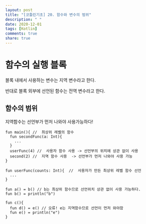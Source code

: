 ```yaml
---
layout: post
title: "[코틀린기초] 20. 함수와 변수의 범위"
description: " "
date: 2020-12-01
tags: [Kotlin]
comments: true
share: true
---  
```



# 함수의 실행 블록
  
  블록 내에서 사용하는 변수는 지역 변수라고 한다.
  
  반대로 블록 외부에 선언된 함수는 전역 변수라고 한다.
  
  
## 함수의 범위
  
  지역함수는 선언부가 먼저 나와야 사용가능하다!
  
  ```
  fun main(){ //  최상위 레벨의 함수
    fun secondFunc(a: Int){
      ...
    }
    userFunc(4) //  사용자 함수 사용 -> 선언부의 위치에 상관 없이 사용
    second(2) //  지역 함수 사용  -> 선언부가 먼저 나와야 사용 가능
  }
  
  fun userFunc(counts: Int){  //  사용자가 만든 최상위 레벨 함수 선언
    ...
  }
  ```
  
  ```
  fun a() = b() // b는 최상위 함수므로 선언위치 상관 없이 사용 가능하다.
  fun b() = println("b")
  
  fun c(){
    fun d() = e() // 오류! e는 지역함수므로 선언이 먼저 와야함 
    fun e() = println("e")
  }
  ```
  
  
